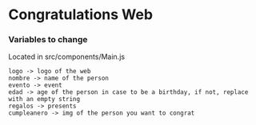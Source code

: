 # Congratulations Web

### Variables to change
Located in src/components/Main.js
```
logo -> logo of the web
nombre -> name of the person
evento -> event 
edad -> age of the person in case to be a birthday, if not, replace with an empty string
regalos -> presents 
cumpleanero -> img of the person you want to congrat
```